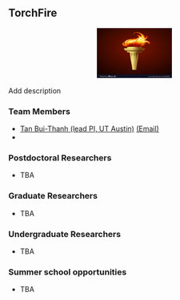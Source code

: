 ## **TorchFire**


<p align="center">
<img src="assets\logo.jpg" width="150" height="100" />
</p>

Add description

### **Team Members** 


* [Tan Bui-Thanh (lead PI, UT Austin)](https://users.oden.utexas.edu/~tanbui/) [(Email)](mailto:tanbui@oden.utexas.edu)
* 


### **Postdoctoral Researchers**

* TBA



### **Graduate Researchers**

* TBA


### **Undergraduate Researchers**

* TBA


### **Summer school opportunities**

* TBA
